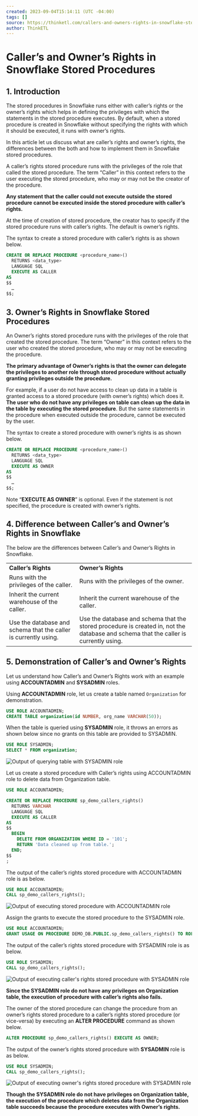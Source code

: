 ```yaml
---
created: 2023-09-04T15:14:11 (UTC -04:00)
tags: []
source: https://thinketl.com/callers-and-owners-rights-in-snowflake-stored-procedures/
author: ThinkETL
---
```


# Caller’s and Owner’s Rights in Snowflake Stored Procedures

## **1\. Introduction**

The stored procedures in Snowflake runs either with caller’s rights or the owner’s rights which helps in defining the privileges with which the statements in the stored procedure executes. By default, when a stored procedure is created in Snowflake without specifying the rights with which it should be executed, it runs with owner’s rights.

In this article let us discuss what are caller’s rights and owner’s rights, the differences between the both and how to implement them in Snowflake stored procedures.

A caller’s rights stored procedure runs with the privileges of the role that called the stored procedure. The term “Caller” in this context refers to the user executing the stored procedure, who may or may not be the creator of the procedure.

**Any statement that the caller could not execute outside the stored procedure cannot be executed inside the stored procedure with caller’s rights.**

At the time of creation of stored procedure, the creator has to specify if the stored procedure runs with caller’s rights. The default is owner’s rights.

The syntax to create a stored procedure with caller’s rights is as shown below.

```sql
CREATE OR REPLACE PROCEDURE <procedure_name>()
  RETURNS <data_type>
  LANGUAGE SQL
  EXECUTE AS CALLER
AS
$$
  …
$$;
```

## **3\. Owner’s Rights in Snowflake Stored Procedures**

An Owner’s rights stored procedure runs with the privileges of the role that created the stored procedure. The term “Owner” in this context refers to the user who created the stored procedure, who may or may not be executing the procedure.

**The primary advantage of Owner’s rights is that the owner can delegate the privileges to another role through stored procedure without actually granting privileges outside the procedure.**

For example, if a user do not have access to clean up data in a table is granted access to a stored procedure (with owner’s rights) which does it. **The user who do not have any privileges on table can clean up the data in the table by executing the stored procedure**. But the same statements in the procedure when executed outside the procedure, cannot be executed by the user.

The syntax to create a stored procedure with owner’s rights is as shown below.

```sql
CREATE OR REPLACE PROCEDURE <procedure_name>()
  RETURNS <data_type>
  LANGUAGE SQL
  EXECUTE AS OWNER
AS
$$
  …
$$;
```

Note “**EXECUTE AS OWNER**” is optional. Even if the statement is not specified, the procedure is created with owner’s rights.

## **4\. Difference between Caller’s and Owner’s Rights in Snowflake**

The below are the differences between Caller’s and Owner’s Rights in Snowflake.

<table><tbody><tr><td><strong>Caller’s Rights</strong></td><td><strong>Owner’s Rights</strong></td></tr><tr><td>Runs with the privileges of the caller.</td><td>Runs with the privileges of the owner.</td></tr><tr><td>Inherit the current warehouse of the caller.</td><td>Inherit the current warehouse of the caller.</td></tr><tr><td>Use the database and schema that the caller is currently using.</td><td>Use the database and schema that the stored procedure is created in, not the database and schema that the caller is currently using.</td></tr></tbody></table>

## **5\. Demonstration of Caller’s and Owner’s Rights**

Let us understand how Caller’s and Owner’s Rights work with an example using **ACCOUNTADMIN** and **SYSADMIN** roles.

Using **ACCOUNTADMIN** role, let us create a table named `Organization` for demonstration.

```sql
USE ROLE ACCOUNTADMIN;
CREATE TABLE organization(id NUMBER, org_name VARCHAR(50));
```

When the table is queried using **SYSADMIN** role, it throws an errors as shown below since no grants on this table are provided to SYSADMIN.

```sql
USE ROLE SYSADMIN;
SELECT * FROM organization;
```

![Output of querying table with SYSADMIN role](https://thinketl.com/wp-content/uploads/2023/03/121-1-Querying-the-table-with-SYSADMIN-role.png)

Let us create a stored procedure with Caller’s rights using ACCOUNTADMIN role to delete data from Organization table.

```sql
USE ROLE ACCOUNTADMIN;

CREATE OR REPLACE PROCEDURE sp_demo_callers_rights()
  RETURNS VARCHAR
  LANGUAGE SQL
  EXECUTE AS CALLER
AS
$$
  BEGIN
    DELETE FROM ORGANIZATION WHERE ID = '101';
    RETURN 'Data cleaned up from table.';
  END;
$$
;
```

The output of the caller’s rights stored procedure with ACCOUNTADMIN role is as below.

```sql
USE ROLE ACCOUNTADMIN;
CALL sp_demo_callers_rights();
```

![Output of executing stored procedure with ACCOUNTADMIN role](https://thinketl.com/wp-content/uploads/2023/03/121-2-Output-of-stored-procedure-with-ACCOUNTADMIN-role.png)

Assign the grants to execute the stored procedure to the SYSADMIN role.

```sql
USE ROLE ACCOUNTADMIN;
GRANT USAGE ON PROCEDURE DEMO_DB.PUBLIC.sp_demo_callers_rights() TO ROLE SYSADMIN;
```

The output of the caller’s rights stored procedure with SYSADMIN role is as below.

```sql
USE ROLE SYSADMIN;
CALL sp_demo_callers_rights();
```

![Output of executing caller's rights stored procedure with SYSADMIN role](https://thinketl.com/wp-content/uploads/2023/03/121-3-Calling-Stored-Procedure-with-SYSADMIN-role.png)

**Since the SYSADMIN role do not have any privileges on Organization table, the execution of procedure with caller’s rights also fails.**

The owner of the stored procedure can change the procedure from an owner’s rights stored procedure to a caller’s rights stored procedure (or vice-versa) by executing an **ALTER PROCEDURE** command as shown below.

```sql
ALTER PROCEDURE sp_demo_callers_rights() EXECUTE AS OWNER;
```

The output of the owner’s rights stored procedure with **SYSADMIN** role is as below.

```sql
USE ROLE SYSADMIN;
CALL sp_demo_callers_rights();
```

![Output of executing owner's rights stored procedure with SYSADMIN role](https://thinketl.com/wp-content/uploads/2023/03/121-2-Output-of-stored-procedure-with-ACCOUNTADMIN-role.png)

**Though the SYSADMIN role do not have privileges on Organization table, the execution of the procedure which deletes data from the Organization table succeeds because the procedure executes with Owner’s rights.**
